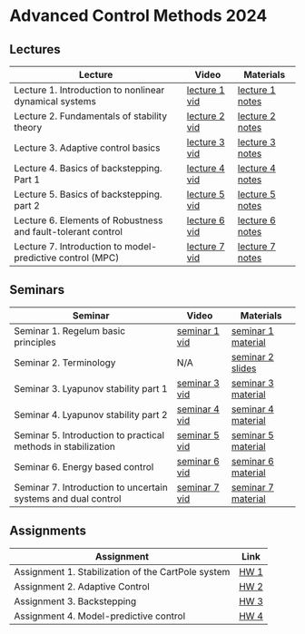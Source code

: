  [comment]: <class>

# Advanced Control Methods 2024 
## Lectures
Lecture | Video | Materials | 
| ----- |  ----- | ----- |
| Lecture 1. Introduction to nonlinear dynamical systems | [lecture 1 vid] | [lecture 1 notes] |
| Lecture 2. Fundamentals of stability theory | [lecture 2 vid] | [lecture 2 notes] |
| Lecture 3. Adaptive control basics | [lecture 3 vid] | [lecture 3 notes] |
| Lecture 4. Basics of backstepping. Part 1| [lecture 4 vid] | [lecture 4 notes] |
| Lecture 5. Basics of backstepping. part 2| [lecture 5 vid] | [lecture 5 notes] |
| Lecture 6. Elements of Robustness and fault-tolerant control | [lecture 6 vid] | [lecture 6 notes] |
| Lecture 7. Introduction to model-predictive control (MPC) | [lecture 7 vid] | [lecture 7 notes] |

## Seminars 
Seminar | Video | Materials | 
| ----- | ------ | ----- |
| Seminar 1. Regelum basic principles | [seminar 1 vid] | [seminar 1 material]|
| Seminar 2. Terminology | N/A | [seminar 2 slides] |
| Seminar 3. Lyapunov stability part 1| [seminar 3 vid] | [seminar 3 material] |
| Seminar 4. Lyapunov stability part 2| [seminar 4 vid] | [seminar 4 material] |
| Seminar 5. Introduction to practical methods in stabilization| [seminar 5 vid] | [seminar 5 material] |
| Seminar 6. Energy based control | [seminar 6 vid] | [seminar 6 material] |
| Seminar 7. Introduction to uncertain systems and dual control| [seminar 7 vid] | [seminar 7 material] |

## Assignments
Assignment | Link |
| ----- | ----- | 
| Assignment 1. Stabilization of the CartPole system | [HW 1](./homework/hw1/README.md) |
| Assignment 2. Adaptive Control | [HW 2](./homework/hw2/README.md) |
| Assignment 3. Backstepping | [HW 3](./homework/hw3/README.md) |
| Assignment 4. Model-predictive control | [HW 4](./homework/hw4/README.md) |

[lecture 1 notes]: https://gitflic.ru/project/aidynamicaction/classedu2024-advctrl/file?file=lectures%2Flec-1&branch=master
[lecture 2 notes]: https://gitflic.ru/project/aidynamicaction/classedu2024-advctrl/file?file=lectures%2Flec-2&branch=master
[lecture 3 notes]: https://gitflic.ru/project/aidynamicaction/classedu2024-advctrl/file?file=lectures%2Flec-3&branch=master
[lecture 4 notes]: https://gitflic.ru/project/aidynamicaction/classedu2024-advctrl/file?file=lectures%2Flec-4&branch=master
[lecture 5 notes]: https://gitflic.ru/project/aidynamicaction/classedu2024-advctrl/file?file=lectures%2Flec-5&branch=master
[lecture 6 notes]: https://gitflic.ru/project/aidynamicaction/classedu2024-advctrl/file?file=lectures%2Flec-6&branch=master
[lecture 7 notes]: https://gitflic.ru/project/aidynamicaction/classedu2024-advctrl/file?file=lectures%2Flec-7&branch=master

[lecture 1 vid]: https://dzen.ru/video/watch/660a9f59f6a00f699fba946a
[lecture 2 vid]: https://dzen.ru/video/watch/660cba638529120e745a479c
[lecture 3 vid]: https://dzen.ru/video/watch/660d37aa11e7b24e9e284f4a
[lecture 4 vid]: https://dzen.ru/video/watch/66143660abb34d38e299c444
[lecture 5 vid]: https://dzen.ru/video/watch/661809ed2b574d72fb48a57a?share_to=link
[lecture 6 vid]: https://dzen.ru/video/watch/6620006c1ebd8259f0b91b91
[lecture 7 vid]: https://dzen.ru/video/watch/66295f6a8559c23f2fb188ab


[seminar 1 material]: https://regelum.aidynamic.io/
[seminar 2 slides]: https://gitflic.ru/project/aidynamicaction/classedu2024-advctrl/blob?file=seminars%2FSem1acm_student.pdf&branch=master
[seminar 3 material]: https://colab.research.google.com/drive/11spVxpwE0Drfp7I-ajW46_GZ1Zhc2Tvc?usp=sharing
[seminar 4 material]: https://colab.research.google.com/drive/146gW1YCyW8pX7QQSex9tUJQiksyWdOs5?usp=sharing
[seminar 5 material]: https://colab.research.google.com/drive/1AiIf44B1y3LcTWQFZ0VM6LutmbUgB6FL?usp=sharing
[seminar 6 material]: https://colab.research.google.com/drive/1qBdRu5OEii0-LLQEUh_u1Q277m6k05rv?usp=sharing#scrollTo=Ea6cFcqELJVV
[seminar 7 material]: https://colab.research.google.com/drive/18Bly5whILzfC3krB_8srFpKd7SJYn9-Y?usp=sharing#scrollTo=WunPf-UMImnW


[seminar 1 vid]: https://dzen.ru/video/watch/66140aa65fe3d44e1b2a6f64
[seminar 3 vid]: https://dzen.ru/video/watch/6617e9ff8c9ad95a2d5f9782
[seminar 4 vid]: https://dzen.ru/video/watch/6618041795246b57316e76fc?share_to=link
[seminar 5 vid]: https://dzen.ru/video/watch/661d7405129878485e57af14
[seminar 6 vid]:https://dzen.ru/video/watch/662a8fa712b8d6487094598c
[seminar 7 vid]:https://dzen.ru/video/watch/662a97a4f97b6651cbc13dbc
